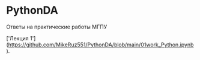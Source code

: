 # PythonDA
Ответы на практические работы МГПУ

['Лекция 1'] (https://github.com/MikeRuz551/PythonDA/blob/main/01work_Python.ipynb).
